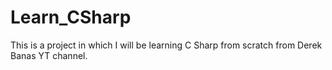 # Learn_CSharp
This is a project in which I will be learning C Sharp from scratch from Derek Banas YT channel.
